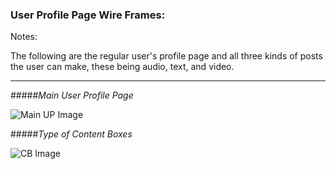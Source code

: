 ### User Profile Page Wire Frames:

Notes:

The following are the regular user's profile page and all three kinds of posts the user can make, these being audio, text, and video.

-----
#####_Main User Profile Page_

![Main UP Image](https://trello-attachments.s3.amazonaws.com/5608cd8b234d3d5cfbb3a87d/408x498/e97d58e2f960ec9ef4752532ee8079fe/profile.PNG)

#####_Type of Content Boxes_

![CB Image](https://trello-attachments.s3.amazonaws.com/5608cd8b234d3d5cfbb3a87d/407x685/7adb54899d55b608e1773efa36aa58e7/contentbox_for_posts.PNG)
